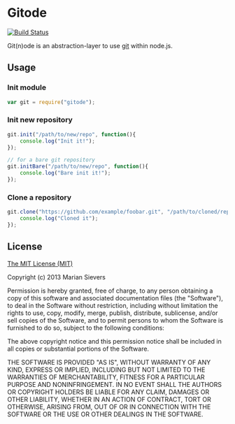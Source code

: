 # Gitode

[![Build Status](https://travis-ci.org/rotespferd/gitode.png?branch=master)](https://travis-ci.org/rotespferd/gitode)

Git(n)ode is an abstraction-layer to use [git](http://git-scm.com/) within node.js.

## Usage

### Init module
````javascript
var git = require("gitode");
````

### Init new repository
````javascript
git.init("/path/to/new/repo", function(){
    console.log("Init it!");
});

// for a bare git repository
git.initBare("/path/to/new/repo", function(){
    console.log("Bare init it!");
});
````

### Clone a repository
````javascript
git.clone("https://github.com/example/foobar.git", "/path/to/cloned/repo", function() {
    console.log("Cloned it");
});
````


## License

[The MIT License (MIT)](http://opensource.org/licenses/MIT)

Copyright (c) 2013 Marian Sievers

Permission is hereby granted, free of charge, to any person obtaining a copy
of this software and associated documentation files (the "Software"), to deal
in the Software without restriction, including without limitation the rights
to use, copy, modify, merge, publish, distribute, sublicense, and/or sell
copies of the Software, and to permit persons to whom the Software is
furnished to do so, subject to the following conditions:

The above copyright notice and this permission notice shall be included in
all copies or substantial portions of the Software.

THE SOFTWARE IS PROVIDED "AS IS", WITHOUT WARRANTY OF ANY KIND, EXPRESS OR
IMPLIED, INCLUDING BUT NOT LIMITED TO THE WARRANTIES OF MERCHANTABILITY,
FITNESS FOR A PARTICULAR PURPOSE AND NONINFRINGEMENT. IN NO EVENT SHALL THE
AUTHORS OR COPYRIGHT HOLDERS BE LIABLE FOR ANY CLAIM, DAMAGES OR OTHER
LIABILITY, WHETHER IN AN ACTION OF CONTRACT, TORT OR OTHERWISE, ARISING FROM,
OUT OF OR IN CONNECTION WITH THE SOFTWARE OR THE USE OR OTHER DEALINGS IN
THE SOFTWARE.
